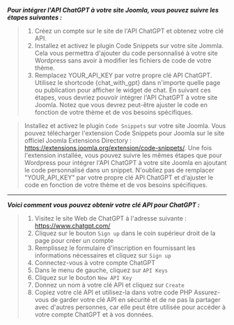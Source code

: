 ___Pour intégrer l'API ChatGPT à votre site Joomla, vous pouvez suivre les étapes suivantes :___

>1. Créez un compte sur le site de l'API ChatGPT et obtenez votre clé API.
>2. Installez et activez le plugin Code Snippets sur votre site Jommla. Cela vous permettra d'ajouter du code personnalisé à votre site Wordpress sans avoir à modifier les fichiers de code de votre thème.
>3. Remplacez YOUR_API_KEY par votre propre clé API ChatGPT. Utilisez le shortcode {chat_with_gpt} dans n'importe quelle page ou publication pour afficher le widget de chat. En suivant ces étapes, vous devriez pouvoir intégrer l'API ChatGPT à votre site Joomla. 
>Notez que vous devrez peut-être ajuster le code en fonction de votre thème et de vos besoins spécifiques.

>Installez et activez le plugin `Code Snippets` sur votre site Joomla.
>Vous pouvez télécharger l'extension Code Snippets pour Joomla sur le site officiel Joomla Extensions Directory : https://extensions.joomla.org/extension/code-snippets/.
>Une fois l'extension installée, vous pouvez suivre les mêmes étapes que pour Wordpress pour intégrer l'API ChatGPT à votre site Joomla en ajoutant le code personnalisé dans un snippet.
>N'oubliez pas de remplacer "YOUR_API_KEY" par votre propre clé API ChatGPT et d'ajuster le code en fonction de votre thème et de vos besoins spécifiques.

----------

___Voici comment vous pouvez obtenir votre clé API pour ChatGPT :___

>1. Visitez le site Web de ChatGPT à l'adresse suivante : https://www.chatgpt.com/
>2. Cliquez sur le bouton `Sign up` dans le coin supérieur droit de la page pour créer un compte
>3. Remplissez le formulaire d'inscription en fournissant les informations nécessaires et cliquez sur `Sign up`
>4. Connectez-vous à votre compte ChatGPT
>5. Dans le menu de gauche, cliquez sur `API Keys`
>6. Cliquez sur le bouton `New API Key`
>7. Donnez un nom à votre clé API et cliquez sur `Create`
>8. Copiez votre clé API et utilisez-la dans votre code PHP
>Assurez-vous de garder votre clé API en sécurité et de ne pas la partager avec d'autres personnes, car elle peut être utilisée pour accéder à votre compte ChatGPT et à vos données.

